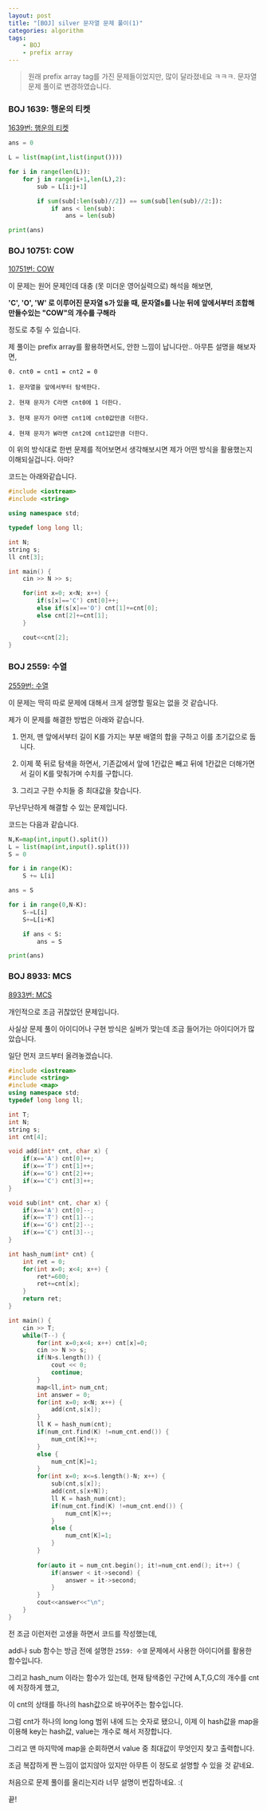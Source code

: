 ```yaml
---
layout: post
title: "[BOJ] silver 문자열 문제 풀이(1)"
categories: algorithm
tags:
    - BOJ
    - prefix array
---
```


> 원래 prefix array tag를 가진 문제들이었지만, 많이 달라졌네요 ㅋㅋㅋ. 문자열 문제 풀이로 변경하였습니다.

### BOJ 1639: 행운의 티켓

[1639번: 행운의 티켓](https://www.acmicpc.net/problem/1639)

```python
ans = 0

L = list(map(int,list(input())))

for i in range(len(L)):
    for j in range(i+1,len(L),2):
        sub = L[i:j+1]

        if sum(sub[:len(sub)//2]) == sum(sub[len(sub)//2:]):
            if ans < len(sub):
                ans = len(sub)

print(ans)
```

### BOJ 10751: COW

[10751번: COW](https://www.acmicpc.net/problem/10751)

이 문제는 원어 문제인데 대충 (못 미더운 영어실력으로) 해석을 해보면, 

**'C', 'O', 'W' 로 이루어진 문자열 s가 있을 때, 문자열s를 나눈 뒤에 앞에서부터 조합해 만들수있는 "COW"의 개수를 구해라**

정도로 추릴 수 있습니다.

제 풀이는 prefix array를 활용하면서도, 안한 느낌이 납니다만.. 아무튼 설명을 해보자면,

```
0. cnt0 = cnt1 = cnt2 = 0

1. 문자열을 앞에서부터 탐색한다.

2. 현재 문자가 C라면 cnt0에 1 더한다.

3. 현재 문자가 O라면 cnt1에 cnt0값만큼 더한다.

4. 현재 문자가 W라면 cnt2에 cnt1값만큼 더한다.
```

이 위의 방식대로 한번 문제를 적어보면서 생각해보시면 제가 어떤 방식을 활용했는지 이해되실겁니다. 아마?

코드는 아래와같습니다.

```cpp
#include <iostream>
#include <string>

using namespace std;

typedef long long ll;

int N;
string s;
ll cnt[3];

int main() {
	cin >> N >> s;

	for(int x=0; x<N; x++) {
		if(s[x]=='C') cnt[0]++;
		else if(s[x]=='O') cnt[1]+=cnt[0];
		else cnt[2]+=cnt[1];
	}

	cout<<cnt[2];
}
```

### BOJ 2559: 수열

[2559번: 수열](https://www.acmicpc.net/problem/2559)

이 문제는 딱히 따로 문제에 대해서 크게 설명할 필요는 없을 것 같습니다.

제가 이 문제를 해결한 방법은 아래와 같습니다.

1. 먼저, 맨 앞에서부터 길이 K를 가지는 부분 배열의 합을 구하고 이를 초기값으로 둡니다.

2. 이제 쭉 뒤로 탐색을 하면서, 기존값에서 앞에 1칸값은 빼고 뒤에 1칸값은 더해가면서 길이 K를 맞춰가며 수치를 구합니다.

3. 그리고 구한 수치들 중 최대값을 찾습니다. 

무난무난하게 해결할 수 있는 문제입니다.

코드는 다음과 같습니다.

```python
N,K=map(int,input().split())
L = list(map(int,input().split()))
S = 0

for i in range(K):
    S += L[i]

ans = S

for i in range(0,N-K):
    S-=L[i]
    S+=L[i+K]

    if ans < S:
        ans = S

print(ans)
```

### BOJ 8933: MCS

[8933번: MCS](https://www.acmicpc.net/problem/8933)

개인적으로 조금 귀찮았던 문제입니다.

사실상 문제 풀이 아이디어나 구현 방식은 실버가 맞는데 조금 들어가는 아이디어가 많았습니다.

일단 먼저 코드부터 올려놓겠습니다.

```cpp
#include <iostream>
#include <string>
#include <map>
using namespace std;
typedef long long ll;

int T;
int N;
string s;
int cnt[4];

void add(int* cnt, char x) {
	if(x=='A') cnt[0]++;
	if(x=='T') cnt[1]++;
	if(x=='G') cnt[2]++;
	if(x=='C') cnt[3]++;
}

void sub(int* cnt, char x) {
	if(x=='A') cnt[0]--;
	if(x=='T') cnt[1]--;
	if(x=='G') cnt[2]--;
	if(x=='C') cnt[3]--;
}

int hash_num(int* cnt) {
	int ret = 0;
	for(int x=0; x<4; x++) {
		ret*=600;
		ret+=cnt[x];
	}
	return ret;
}

int main() {
	cin >> T;
	while(T--) {
		for(int x=0;x<4; x++) cnt[x]=0;
		cin >> N >> s;
		if(N>s.length()) {
			cout << 0;
			continue;
		}
		map<ll,int> num_cnt;
		int answer = 0;
		for(int x=0; x<N; x++) {
			add(cnt,s[x]);
		}
		ll K = hash_num(cnt);
		if(num_cnt.find(K) !=num_cnt.end()) {
			num_cnt[K]++;	
		}
		else {
			num_cnt[K]=1;
		}
		for(int x=0; x<=s.length()-N; x++) {
			sub(cnt,s[x]);
			add(cnt,s[x+N]);
			ll K = hash_num(cnt);
			if(num_cnt.find(K) !=num_cnt.end()) {
				num_cnt[K]++;	
			}
			else {
				num_cnt[K]=1;
			}
		}
		
		for(auto it = num_cnt.begin(); it!=num_cnt.end(); it++) {
			if(answer < it->second) {
				answer = it->second;
			}
		}
		cout<<answer<<"\n";
	}
}
```

전 조금 이런저런 고생을 하면서 코드를 작성했는데,

add나 sub 함수는 방금 전에 설명한 `2559: 수열` 문제에서 사용한 아이디어를 활용한 함수입니다.

그리고 hash\_num 이라는 함수가 있는데, 현재 탐색중인 구간에 A,T,G,C의 개수를 cnt에 저장하게 했고,

이 cnt의 상태를 하나의 hash값으로 바꾸어주는 함수입니다.

그럼 cnt가 하나의 long long 범위 내에 드는 숫자로 됐으니, 이제 이 hash값을 map을 이용해 key는 hash값, value는 개수로 해서 저장합니다.

그리고 맨 마지막에 map을 순회하면서 value 중 최대값이 무엇인지 찾고 출력합니다.

조금 복잡하게 짠 느낌이 없지않아 있지만 아무튼 이 정도로 설명할 수 있을 것 같네요.

처음으로 문제 풀이를 올리는지라 너무 설명이 번잡하네요. :(

끝!
